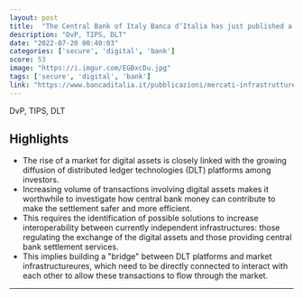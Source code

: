 ```yaml
---
layout: post
title:  "The Central Bank of Italy Banca d’Italia has just published a new report evaluating DvP (Delivery vs Payment) between DLTs and traditional market infrastructure. The team selected Algorand to manage the asset leg of their research"
description: "DvP, TIPS, DLT"
date: "2022-07-20 00:40:03"
categories: ['secure', 'digital', 'bank']
score: 53
image: "https://i.imgur.com/EGBxcDu.jpg"
tags: ['secure', 'digital', 'bank']
link: "https://www.bancaditalia.it/pubblicazioni/mercati-infrastrutture-e-sistemi-di-pagamento/approfondimenti/2022-026/index.html?com.dotmarketing.htmlpage.language=1&amp;dotcache=refresh"
---
```


DvP, TIPS, DLT

## Highlights

- The rise of a market for digital assets is closely linked with the growing diffusion of distributed ledger technologies (DLT) platforms among investors.
- Increasing volume of transactions involving digital assets makes it worthwhile to investigate how central bank money can contribute to make the settlement safer and more efficient.
- This requires the identification of possible solutions to increase interoperability between currently independent infrastructures: those regulating the exchange of the digital assets and those providing central bank settlement services.
- This implies building a "bridge" between DLT platforms and market infrastructureures, which need to be directly connected to interact with each other to allow these transactions to flow through the market.

---
